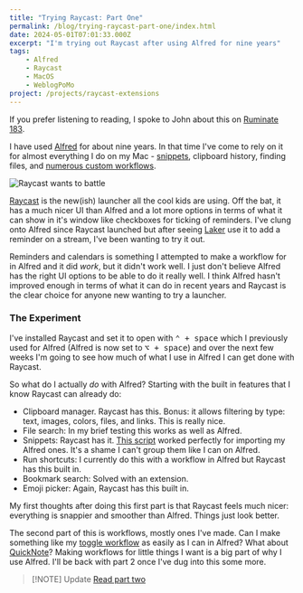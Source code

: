 ```yaml
---
title: "Trying Raycast: Part One"
permalink: /blog/trying-raycast-part-one/index.html
date: 2024-05-01T07:01:33.000Z
excerpt: "I'm trying out Raycast after using Alfred for nine years"
tags:
    - Alfred
    - Raycast
    - MacOS
    - WeblogPoMo
project: /projects/raycast-extensions
---
```


If you prefer listening to reading, I spoke to John about this on [Ruminate 183](https://ruminatepodcast.com/183).

I have used [Alfred](https://www.alfredapp.com) for about nine years. In that time I've come to rely on it for almost everything I do on my Mac - [snippets](https://rknight.me/blog/snippets-i-use-regularly/), clipboard history, finding files, and [numerous custom workflows](/alfred-workflows).

![Raycast wants to battle](https://cdn.rknight.me/site/raycast-battle.jpg)

[Raycast](https://www.raycast.com) is the new(ish) launcher all the cool kids are using. Off the bat, it has a much nicer UI than Alfred and a lot more options in terms of what it can show in it's window like checkboxes for ticking of reminders. I've clung onto Alfred since Raycast launched but after seeing [Laker](https://laker.tech) use it to add a reminder on a stream, I've been wanting to try it out.

Reminders and calendars is something I attempted to make a workflow for in Alfred and it did _work_, but it didn't work well. I just don't believe Alfred has the right UI options to be able to do it really well. I think Alfred hasn't improved enough in terms of what it can do in recent years and Raycast is the clear choice for anyone new wanting to try a launcher.
### The Experiment

I've installed Raycast and set it to open with <kbd>⌃ + space</kbd> which I previously used for Alfred (Alfred is now set to <kbd>⌥ + space</kbd>) and over the next few weeks I'm going to see how much of what I use in Alfred I can get done with Raycast.

So what do I actually _do_ with Alfred? Starting with the built in features that I know Raycast can already do:

- Clipboard manager. Raycast has this. Bonus: it allows filtering by type: text, images, colors, files, and links. This is really nice.
- File search: In my brief testing this works as well as Alfred.
- Snippets: Raycast has it. [This script](https://thewang.net/en/blog/Migrate-Alfred-Snippets-to-Raycast/) worked perfectly for importing my Alfred ones. It's a shame I can't group them like I can on Alfred.
- Run shortcuts: I currently do this with a workflow in Alfred but Raycast has this built in.
- Bookmark search: Solved with an extension.
- Emoji picker: Again, Raycast has this built in.

My first thoughts after doing this first part is that Raycast feels much nicer: everything is snappier and smoother than Alfred. Things just look better.

The second part of this is workflows, mostly ones I've made. Can I make something like my [toggle workflow](https://github.com/rknightuk/alfred-workflows/tree/main/workflows/toggle-utils) as easily as I can in Alfred? What about [QuickNote](https://github.com/rknightuk/alfred-workflows/tree/main/workflows/quicknote)? Making workflows for little things I want is a big part of why I use Alfred. I'll be back with part 2 once I've dug into this some more.

> [!NOTE] Update
> [Read part two](https://rknight.me/blog/trying-raycast-part-two/)